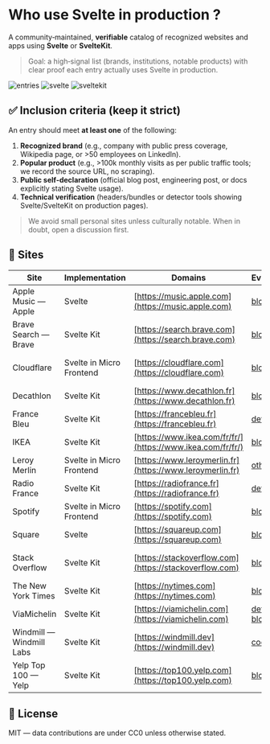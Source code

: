 # Who use Svelte in production ?

A community‑maintained, **verifiable** catalog of recognized websites and apps using **Svelte** or **SvelteKit**.

> Goal: a high‑signal list (brands, institutions, notable products) with clear proof each entry actually uses Svelte in production.

<!-- STATS -->
![entries](https://img.shields.io/badge/entries-15-brightgreen) ![svelte](https://img.shields.io/badge/svelte-2-brightgreen) ![sveltekit](https://img.shields.io/badge/sveltekit-10-brightgreen)
<!-- END_STATS -->


## ✅ Inclusion criteria (keep it strict)

An entry should meet **at least one** of the following:

1. **Recognized brand** (e.g., company with public press coverage, Wikipedia page, or >50 employees on LinkedIn).
2. **Popular product** (e.g., >100k monthly visits as per public traffic tools; we record the source URL, no scraping).
3. **Public self‑declaration** (official blog post, engineering post, or docs explicitly stating Svelte usage).
4. **Technical verification** (headers/bundles or detector tools showing Svelte/SvelteKit on production pages).

> We avoid small personal sites unless culturally notable. When in doubt, open a discussion first.

<!-- SITES_TABLE -->
## 📇 Sites

| Site | Implementation | Domains | Evidence | Sector |
|------|----------------|---------|----------|--------|
| Apple Music — Apple | Svelte | [https://music.apple.com](https://music.apple.com) | [blog](https://www.okupter.com/blog/companies-using-svelte) | Technology & Media |
| Brave Search — Brave | Svelte Kit | [https://search.brave.com](https://search.brave.com) | [blog](https://www.okupter.com/blog/companies-using-svelte) | Technology & Search |
| Cloudflare | Svelte in Micro Frontend | [https://cloudflare.com](https://cloudflare.com) | [blog](https://www.okupter.com/blog/companies-using-svelte) | Technology & Infrastructure |
| Decathlon | Svelte Kit | [https://www.decathlon.fr](https://www.decathlon.fr) | [blog](https://www.okupter.com/blog/companies-using-svelte) | Retail & E-commerce |
| France Bleu | Svelte Kit | [https://francebleu.fr](https://francebleu.fr) | [detector](https://francebleu.fr) | Media & Broadcasting |
| IKEA | Svelte Kit | [https://www.ikea.com/fr/fr/](https://www.ikea.com/fr/fr/) | [blog](https://www.okupter.com/blog/companies-using-svelte) | Retail & E-commerce |
| Leroy Merlin | Svelte in Micro Frontend | [https://www.leroymerlin.fr](https://www.leroymerlin.fr) | [other](https://www.welovespeed.com/en/2021/talks/micro-frontend-drives-web-performance/) | Retail & E-commerce |
| Radio France | Svelte Kit | [https://radiofrance.fr](https://radiofrance.fr) | [detector](https://radiofrance.fr) | Media & Broadcasting |
| Spotify | Svelte in Micro Frontend | [https://spotify.com](https://spotify.com) | [blog](https://www.okupter.com/blog/companies-using-svelte) | Music & Streaming |
| Square | Svelte | [https://squareup.com](https://squareup.com) | [blog](https://www.okupter.com/blog/companies-using-svelte) | Financial Technology |
| Stack Overflow | Svelte Kit | [https://stackoverflow.com](https://stackoverflow.com) | [blog](https://stackoverflow.blog/2023/10/31/why-stack-overflow-is-embracing-svelte/) | Technology & Developer Tools |
| The New York Times | Svelte Kit | [https://nytimes.com](https://nytimes.com) | [blog](https://www.okupter.com/blog/companies-using-svelte) | Media & Publishing |
| ViaMichelin | Svelte Kit | [https://viamichelin.com](https://viamichelin.com) | [detector](https://viamichelin.fr), [blog](https://www.okupter.com/blog/companies-using-svelte) | Travel & Navigation |
| Windmill — Windmill Labs | Svelte Kit | [https://windmill.dev](https://windmill.dev) | [code](https://github.com/windmill-labs/windmill) | Developer Tools & Platform |
| Yelp Top 100 — Yelp | Svelte Kit | [https://top100.yelp.com](https://top100.yelp.com) | [blog](https://www.okupter.com/blog/companies-using-svelte) | Business & Reviews |
<!-- END_SITES_TABLE -->

## 📜 License

MIT — data contributions are under CC0 unless otherwise stated.
